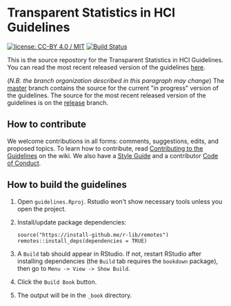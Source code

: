 # Transparent Statistics in HCI Guidelines
[![license: CC-BY 4.0 / MIT](https://img.shields.io/badge/license-CC--BY%204.0%20%2F%20MIT-blue.svg)](LICENSE.md)
[![Build Status](https://travis-ci.org/transparentstats/guidelines.svg?branch=master)](https://travis-ci.org/transparentstats/guidelines)


This is the source repostory for the Transparent Statistics in HCI Guidelines. You can read the most recent released 
version of the guidelines [here](https://transparentstats.github.io/guidelines/).

(*N.B. the branch organization described in this paragraph may change*) The [master](https://github.com/transparentstats/guidelines) branch contains the source for the current "in progress" version of the guidelines. The source for the most recent released version of the guidelines is on the
[release](https://github.com/transparentstats/guidelines/tree/release) branch. 


## How to contribute

We welcome contributions in all forms: comments, suggestions, edits, and proposed topics. To learn how to contribute,
read [Contributing to the Guidelines](https://github.com/transparentstats/guidelines/wiki/Contributing-to-the-Guidelines)
on the wiki. We also have a [Style Guide](https://github.com/transparentstats/guidelines/wiki/Style-Guide) and a 
contributor [Code of Conduct](https://github.com/transparentstats/guidelines/wiki/Code-of-Conduct).


## How to build the guidelines

1. Open `guidelines.Rproj`. Rstudio won't show necessary tools unless you open the project.

1. Install/update package dependencies:

    ```{r}
    source("https://install-github.me/r-lib/remotes")
    remotes::install_deps(dependencies = TRUE)
    ```

1. A `Build` tab should appear in RStudio. If not, restart RStudio after installing dependencies (the `Build` tab
requires the `bookdown` package), then go to `Menu -> View -> Show Build`.

1. Click the `Build Book` button.

1. The output will be in the `_book` directory.
